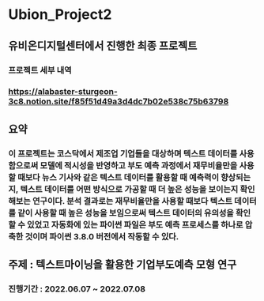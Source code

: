 # Ubion_Project2
## 유비온디지털센터에서 진행한 최종 프로젝트
### 프로젝트 세부 내역
### https://alabaster-sturgeon-3c8.notion.site/f85f51d49a3d4dc7b02e538c75b63798

## 요약
### 이 프로젝트는 코스닥에서 제조업 기업들을 대상하며 텍스트 데이터를 사용함으로써 모델에 적시성을 반영하고 부도 예측 과정에서 재무비율만을 사용할 때보다 뉴스 기사와 같은 텍스트 데이터를 활용할 때 예측력이 향상되는지, 텍스트 데이터를 어떤 방식으로 가공할 때 더 높은 성능을 보이는지 확인해보는 연구이다. 분석 결과로는 재무비율만을 사용할 때보다 텍스트 데이터를 같이 사용할 때 높은 성능을 보임으로써 텍스트 데이터의 유의성을 확인할 수 있었고 자동화에 있는 파이썬 파일은 부도 예측 프로세스를 하나로 압축한 것이며 파이썬 3.8.0 버전에서 작동할 수 있다.

## 주제 : 텍스트마이닝을 활용한 기업부도예측 모형 연구
### 진행기간 : 2022.06.07 ~ 2022.07.08
